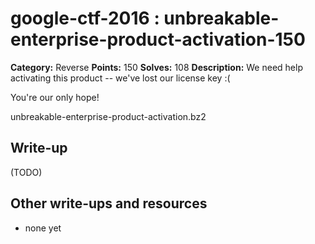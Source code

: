 # google-ctf-2016 : unbreakable-enterprise-product-activation-150

**Category:** Reverse
**Points:** 150
**Solves:** 108
**Description:**
We need help activating this product -- we've lost our license key :(

You're our only hope!

unbreakable-enterprise-product-activation.bz2


## Write-up

(TODO)

## Other write-ups and resources

* none yet
